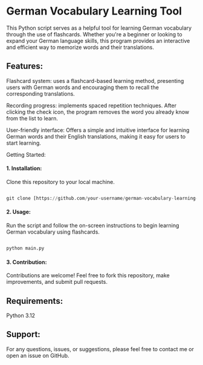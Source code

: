 # German Vocabulary Learning Tool
This Python script serves as a helpful tool for learning German vocabulary through the use of flashcards. Whether you're a beginner or looking to expand your German language skills, this program provides an interactive and efficient way to memorize words and their translations.

## Features:
Flashcard system: uses a flashcard-based learning method, presenting users with German words and encouraging them to recall the corresponding translations.

Recording progress: implements spaced repetition techniques. After clicking the check icon, the program removes the word you already know from the list to learn.

User-friendly interface: Offers a simple and intuitive interface for learning German words and their English translations, making it easy for users to start learning.

Getting Started:
#### 1. Installation:
Clone this repository to your local machine.

```python

git clone [https://github.com/your-username/german-vocabulary-learning-tool.git](https://github.com/straznikit/flash-cards.git)

```

#### 2. Usage: 
Run the script and follow the on-screen instructions to begin learning German vocabulary using flashcards.

```python

python main.py

```

#### 3. Contribution: 
Contributions are welcome! Feel free to fork this repository, make improvements, and submit pull requests.

## Requirements:
Python 3.12

## Support:
For any questions, issues, or suggestions, please feel free to contact me or open an issue on GitHub.
